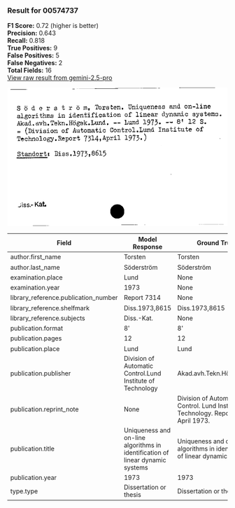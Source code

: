 ### Result for 00574737
**F1 Score:** 0.72 (higher is better)<br>**Precision:** 0.643<br>**Recall:** 0.818<br>**True Positives:** 9<br>**False Positives:** 5<br>**False Negatives:** 2<br>**Total Fields:** 16<br>[View raw result from gemini-2.5-pro](https://github.com/RISE-UNIBAS/humanities_data_benchmark/blob/main/results/2025-09-02/T0155/request_T0155_00574737.json)

<img src="https://github.com/RISE-UNIBAS/humanities_data_benchmark/blob/main/benchmarks/zettelkatalog/images/00574737.jpg?raw=true" alt="00574737" width="600px">

| Field | Model Response | Ground Truth | Fuzzy Score | Match |
|-------|----------------|--------------|-------------|-------|
| author.first_name | Torsten | Torsten | 1.000 | ✅ |
| author.last_name | Söderström | Söderström | 1.000 | ✅ |
| examination.place | Lund | None | 0.000 | ❌ |
| examination.year | 1973 | None | 0.000 | ❌ |
| library_reference.publication_number | Report 7314 | None | 0.000 | ❌ |
| library_reference.shelfmark | Diss.1973,8615 | Diss.1973,8615 | 1.000 | ✅ |
| library_reference.subjects | Diss.-Kat. | None | 0.000 | ❌ |
| publication.format | 8' | 8' | 1.000 | ✅ |
| publication.pages | 12 | 12 | 1.000 | ✅ |
| publication.place | Lund | Lund | 1.000 | ✅ |
| publication.publisher | Division of Automatic Control.Lund Institute of Technology | Akad.avh.Tekn.Högsk.Lund | 0.195 | ❌ |
| publication.reprint_note | None | Division of Automatic Control. Lund Institute of Technology. Report 7314, April 1973. | 0.000 | ❌ |
| publication.title | Uniqueness and on-line algorithms in identification of linear dynamic systems | Uniqueness and on-line algorithms in identification of linear dynamic systems | 1.000 | ✅ |
| publication.year | 1973 | 1973 | 1.000 | ✅ |
| type.type | Dissertation or thesis | Dissertation or thesis | 1.000 | ✅ |
